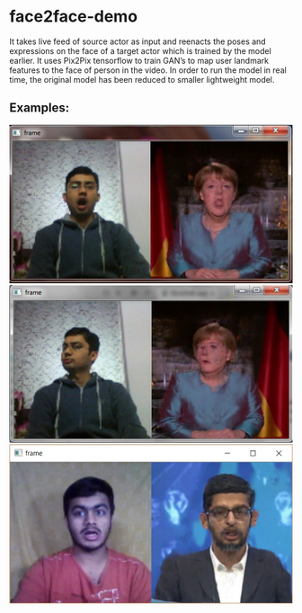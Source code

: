 # face2face-demo
It takes live feed of source actor as input and reenacts the poses and expressions on the face of a target actor which is trained by the model earlier. It uses Pix2Pix tensorflow to train GAN’s to map user landmark features to the face of person in the video. In order to run the model in real time, the original model has been reduced to smaller lightweight model.

## Examples:

![photo1](Angela2.jpeg)
![photo2](Angela3.jpeg)
![photo3](Pichai.jpeg)
